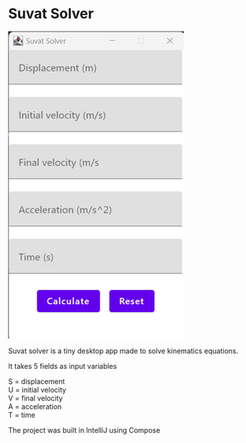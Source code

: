 # Suvat Solver

![alt text](https://github.com/KyleMcIndoe/SuvatSolver/blob/master/BuildScreenshot.png)

Suvat solver is a tiny desktop app made to solve kinematics equations.

It takes 5 fields as input variables

S = displacement \
U = initial velocity \
V = final velocity \
A = acceleration \
T = time

The project was built in IntelliJ using Compose
